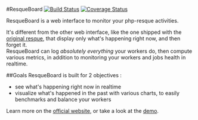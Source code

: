#ResqueBoard [![Build Status](https://travis-ci.org/kamisama/ResqueBoard.png?branch=dev)](https://travis-ci.org/kamisama/ResqueBoard) [![Coverage Status](https://coveralls.io/repos/kamisama/ResqueBoard/badge.png)](https://coveralls.io/r/kamisama/ResqueBoard)

ResqueBoard is a web interface to monitor your php-resque activities.

It's different from the other web interface, like the one shipped with the [original resque](https://github.com/defunkt/resque/#the-front-end), that display only what's happening right now, and then forget it.  
ResqueBoard can log *absolutely everything* your workers do, then compute various metrics, in addition to monitoring your workers and jobs health in realtime.

##Goals
ResqueBoard is built for 2 objectives :

* see what's happening right now in realtime
* visualize what's happened in the past with various charts, to easily benchmarks and balance your workers

Learn more on the [official website](http://resqueboard.kamisama.me), or take a look at the [demo](http://resque.kamisama.me/).
